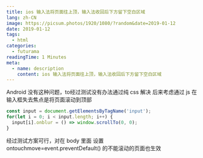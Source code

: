 ```yaml
---
title: ios 输入法将页面往上顶，输入法收回后下方留下空白区域
lang: zh-CN
image: https://picsum.photos/1920/1080/?random&date=2019-01-12
date: 2019-01-12
tags:
  - html
categories:
  - futurama
readingTime: 1 Minutes
meta:
  - name: description
    content: ios 输入法将页面往上顶，输入法收回后下方留下空白区域
--- 
```


​Android 没有这种问题，to经过测试没有办法通过纯 css 解决
后来考虑通过 js 在输入框失去焦点是将页面滚动到顶部

<!-- more -->

``` js
const input = document.getElementsByTagName('input');
for(let i = 0; i < input.length; i++) {
  input[i].onblur = () => window.scrollTo(0, 0);
}
```

经过测试方案可行，对在 body 里面 设置 ontouchmove=event.preventDefault() 的不能滚动的页面也生效